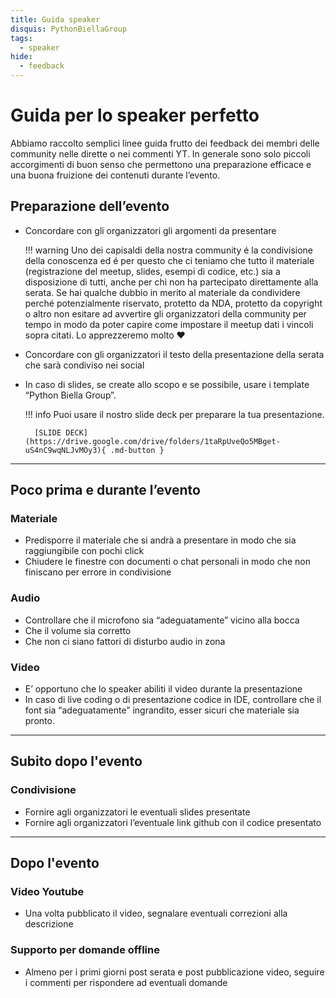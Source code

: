```yaml
---
title: Guida speaker
disquis: PythonBiellaGroup
tags:
  - speaker
hide:
  - feedback
---
```


# Guida per lo speaker perfetto

Abbiamo raccolto semplici linee guida frutto dei feedback dei membri delle community nelle dirette o nei commenti YT.
In generale sono solo piccoli accorgimenti di buon senso che permettono una preparazione efficace e una buona fruizione dei contenuti durante l’evento.

## **Preparazione dell’evento**

- Concordare con gli organizzatori gli argomenti da presentare
  
    !!! warning
        Uno dei capisaldi della nostra community é la condivisione della conoscenza ed é per questo che ci teniamo che tutto il materiale (registrazione del meetup, slides, esempi di codice, etc.) sia a disposizione di tutti, anche per chi non ha partecipato direttamente alla serata.
        Se hai qualche dubbio in merito al materiale da condividere perché potenzialmente riservato, protetto da NDA, protetto da copyright o altro non esitare ad avvertire gli organizzatori della community per tempo in modo da poter capire come impostare il meetup dati i vincoli sopra citati. 
        Lo apprezzeremo molto ❤️  

- Concordare con gli organizzatori il testo della presentazione della serata che sarà condiviso nei social
- In caso di slides, se create allo scopo e se possibile, usare i template “Python Biella Group”.

    !!! info
        Puoi usare il nostro slide deck per preparare la tua presentazione.

        [SLIDE DECK](https://drive.google.com/drive/folders/1taRpUveQo5MBget-uS4nC9wqNLJvMOy3){ .md-button }

---

## **Poco prima e durante l’evento**

### Materiale

- Predisporre il materiale che si andrà a presentare in modo che sia raggiungibile con pochi click
- Chiudere le finestre con documenti o chat personali in modo che non finiscano per errore in condivisione

### Audio

- Controllare che il microfono sia “adeguatamente” vicino alla bocca
- Che il volume sia corretto
- Che non ci siano fattori di disturbo audio in zona

### Video

- E’ opportuno che lo speaker abiliti il video durante la presentazione
- In caso di live coding o di presentazione codice in IDE, controllare che il font sia “adeguatamente” ingrandito, esser sicuri che materiale sia pronto.

---

## **Subito dopo l'evento**

### Condivisione

- Fornire agli organizzatori le eventuali slides presentate
- Fornire agli organizzatori l’eventuale link github con il codice presentato

---

## **Dopo l'evento**

### Video Youtube

- Una volta pubblicato il video, segnalare eventuali correzioni alla descrizione

### Supporto per domande offline

- Almeno per i primi giorni post serata e post pubblicazione video, seguire i commenti per rispondere ad eventuali domande
